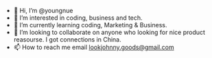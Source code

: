 - 👋 Hi, I’m @youngnue
- 👀 I’m interested in coding, business and tech.
- 🌱 I’m currently learning coding, Marketing & Business.
- 💞️ I’m looking to collaborate on anyone who looking for nice product reasourse. I got connections in China.
- 📫 How to reach me email lookjohnny.goods@gmail.com

<!---
2217839211/2217839211 is a ✨ special ✨ repository because its `README.md` (this file) appears on your GitHub profile.
You can click the Preview link to take a look at your changes.
--->
